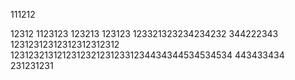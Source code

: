 111212

12312
1123123
123213
123123
123321323234234232
344222343
12312312312312312312312
12312321312123123212312331234434344534534534
443433434
231231231
